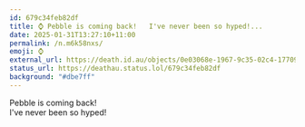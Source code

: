 ```yaml
---
id: 679c34feb82df
title: ⌚️ Pebble is coming back!   I've never been so hyped!...
date: 2025-01-31T13:27:10+11:00
permalink: /n.m6k58nxs/
emoji: ⌚️
external_url: https://death.id.au/objects/0e03068e-1967-9c35-02c4-177090946842
status_url: https://deathau.status.lol/679c34feb82df
background: "#dbe7ff"
---
```


Pebble is coming back!  
I've never been so hyped!
